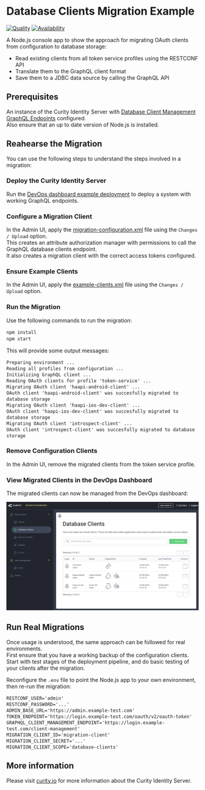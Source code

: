 # Database Clients Migration Example

[![Quality](https://img.shields.io/badge/quality-demo-red)](https://curity.io/resources/code-examples/status/)
[![Availability](https://img.shields.io/badge/availability-source-blue)](https://curity.io/resources/code-examples/status/)

A Node.js console app to show the approach for migrating OAuth clients from configuration to database storage:

- Read existing clients from all token service profiles using the RESTCONF API
- Translate them to the GraphQL client format
- Save them to a JDBC data source by calling the GraphQL API

## Prerequisites

An instance of the Curity Identity Server with [Database Client Management GraphQL Endpoints](https://curity.io/resources/learn/graphql-client-management/) configured.\
Also ensure that an up to date version of Node.js is installed.

## Reahearse the Migration

You can use the following steps to understand the steps involved in a migration:

### Deploy the Curity Identity Server

Run the [DevOps dashboard example deployment](https://github.com/curityio/devops-dashboard-example) to deploy a system with working GraphQL endpoints.

### Configure a Migration Client

In the Admin UI, apply the [migration-configuration.xml](migration-configuration.xml) file using the `Changes / Upload` option.\
This creates an attribute authorization manager with permissions to call the GraphQL database clients endpoint.\
It also creates a migration client with the correct access tokens configured.

### Ensure Example Clients

In the Admin UI, apply the [example-clients.xml](example-clients.xml) file using the `Changes / Upload` option.

### Run the Migration

Use the following commands to run the migration:

```bash
npm install
npm start
```

This will provide some output messages:

```text
Preparing environment ...
Reading all profiles from configuration ...
Initializing GraphQL client ...
Reading OAuth clients for profile 'token-service' ...
Migrating OAuth client 'haapi-android-client' ...
OAuth client 'haapi-android-client' was succesfully migrated to database storage
Migrating OAuth client 'haapi-ios-dev-client' ...
OAuth client 'haapi-ios-dev-client' was succesfully migrated to database storage
Migrating OAuth client 'introspect-client' ...
OAuth client 'introspect-client' was succesfully migrated to database storage
```

### Remove Configuration Clients

In the Admin UI, remove the migrated clients from the token service profile.

### View Migrated Clients in the DevOps Dashboard

The migrated clients can now be managed from the DevOps dashboard:

![migrated clients](images/migrated-clients.png)

## Run Real Migrations

Once usage is understood, the same approach can be followed for real environments.\
First ensure that you have a working backup of the configuration clients. \
Start with test stages of the deployment pipeline, and do basic testing of your clients after the migration.

Reconfigure the `.env` file to point the Node.js app to your own environment, then re-run the migration:

```text
RESTCONF_USER='admin'
RESTCONF_PASSWORD='...'
ADMIN_BASE_URL='https://admin.example-test.com'
TOKEN_ENDPOINT='https://login.example-test.com/oauth/v2/oauth-token'
GRAPHQL_CLIENT_MANAGEMENT_ENDPOINT='https://login.example-test.com/client-management'
MIGRATION_CLIENT_ID='migration-client'
MIGRATION_CLIENT_SECRET='...'
MIGRATION_CLIENT_SCOPE='database-clients'
```

## More information

Please visit [curity.io](https://curity.io/) for more information about the Curity Identity Server.
